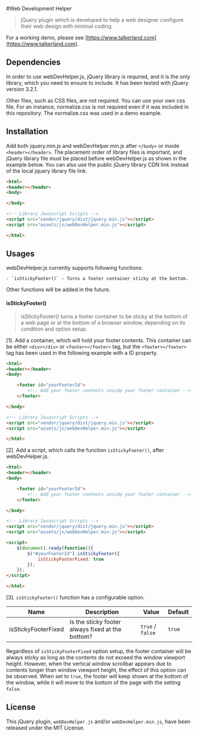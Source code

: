 #Web Development Helper
>jQuery plugin which is developed to help a web designer configure their web design with minimal coding.

For a working demo, please see [https://www.talkerland.com](https://www.talkerland.com).

## Dependencies
In order to use webDevHelper.js, jQuery library is required, and it is the only library, which you need to ensure to include. It has been tested with jQuery version 3.2.1.

Other files, such as CSS files, are not required. You can use your own css file. For an instance, normalize.css is not required even if it was included in this repository. The normalize.css was used in a demo example.

## Installation
Add both jquery.min.js and webDevHelper.min.js after `</body>` or inside `<header></header>`. The placement order of library files is important, and jQuery library file must be placed before webDevHelper.js as shown in the example below. You can also use the public jQuery library CDN link instead of the local jquery library file link.

```html
<html>
<header></header>
<body>

</body>

<!-- Library Javascript Scripts -->
<script src="vendor/jquery/dist/jquery.min.js"></script>
<script src="assets/js/webDevHelper.min.js"></script>

</html>
```

## Usages
webDevHelper.js currently supports following functions:

    - `isStickyFooter()` - Turns a footer container sticky at the bottom.

Other functions will be added in the future.

#### isStickyFooter()
> isStickyFooter() turns a footer container to be sticky at the bottom of a web page or at the bottom of a browser window, depending on its condition and option setup.

[1]. Add a container, which will hold your footer contents. This container can be either `<div></div>` or `<footer></footer>` tag, but the `<footer></footer>` tag has been used in the following example with a ID property.

```html
<html>
<header></header>
<body>

    <footer id="yourFooterId">
        <!-- Add your footer contents inside your footer container -->
    </footer>

</body>

<!-- Library Javascript Scripts -->
<script src="vendor/jquery/dist/jquery.min.js"></script>
<script src="assets/js/webDevHelper.min.js"></script>

</html>
```

[2]. Add a script, which calls the function `isStickyFooter()`, after webDevHelper.js.

```html
<html>
<header></header>
<body>

    <footer id="yourFooterId">
        <!-- Add your footer contents inside your footer container -->
    </footer>

</body>

<!-- Library Javascript Scripts -->
<script src="vendor/jquery/dist/jquery.min.js"></script>
<script src="assets/js/webDevHelper.min.js"></script>

<script>
    $(document).ready(function(){
        $("#yourFooterId").isStickyFooter({
            isStickyFooterFixed: true
        });
    });
</script>

</html>
```

[3]. `isStickyFooter()` function has a configurable option.

| Name                | Description                                      | Value            | Default |
| ------------------- | ------------------------------------------------ | ---------------- | ------- |
| isStickyFooterFixed | Is the sticky footer always fixed at the bottom? | `true` / `false` | `true`  |

Regardless of `isStickyFooterFixed` option setup, the footer container will be always sticky as long as the contents do not exceed the window viewport height. However, when the vertical window scrollbar appears due to contents longer than window viewport height, the effect of this option can be observed. When set to `true`, the footer will keep shown at the bottom of the window, while it will move to the bottom of the page with the setting `false`.

## License

This jQuery plugin, `webDevHelper.js` and/or `webDevHelper.min.js`, have been released under the MIT License.